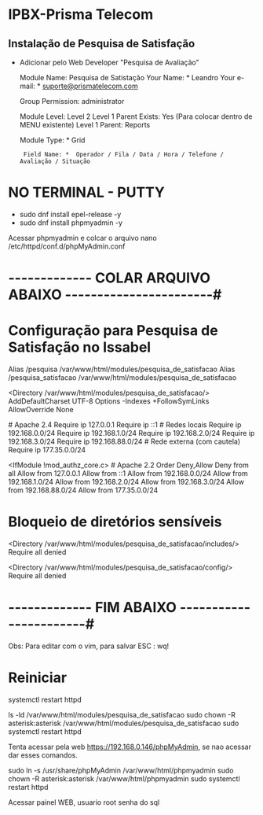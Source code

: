 # IPBX-Prisma Telecom

## Instalação de Pesquisa de Satisfação

 - Adicionar pelo Web Developer "Pesquisa de Avaliação"

    Module Name:  Pesquisa de Satistação
   	Your Name: * Leandro
    Your e-mail: * suporte@prismatelecom.com

    Group Permission:  administrator

    Module Level:  Level 2
    Level 1 Parent Exists: Yes   (Para colocar dentro de MENU existente)
    Level 1 Parent: Reports

    Module Type: * Grid

    	Field Name: *  Operador / Fila / Data / Hora / Telefone / Avaliação / Situação

# NO TERMINAL - PUTTY
 - sudo dnf install epel-release -y
 - sudo dnf install phpmyadmin -y

 Acessar phpmyadmin e colcar o arquivo
     nano /etc/httpd/conf.d/phpMyAdmin.conf

 # ------------- COLAR ARQUIVO ABAIXO -----------------------#
# Configuração para Pesquisa de Satisfação no Issabel
Alias /pesquisa /var/www/html/modules/pesquisa_de_satisfacao
Alias /pesquisa_satisfacao /var/www/html/modules/pesquisa_de_satisfacao

<Directory /var/www/html/modules/pesquisa_de_satisfacao/>
   AddDefaultCharset UTF-8
   Options -Indexes +FollowSymLinks
   AllowOverride None

   <IfModule mod_authz_core.c>
       # Apache 2.4
       <RequireAny>
           Require ip 127.0.0.1
           Require ip ::1
           # Redes locais
	    Require ip 192.168.0.0/24
           Require ip 192.168.1.0/24
           Require ip 192.168.2.0/24
           Require ip 192.168.3.0/24
           Require ip 192.168.88.0/24
           # Rede externa (com cautela)
           Require ip 177.35.0.0/24
       </RequireAny>
   </IfModule>

   <IfModule !mod_authz_core.c>
       # Apache 2.2
       Order Deny,Allow
       Deny from all
       Allow from 127.0.0.1
       Allow from ::1
	Allow from 192.168.0.0/24
       Allow from 192.168.1.0/24
       Allow from 192.168.2.0/24
       Allow from 192.168.3.0/24
       Allow from 192.168.88.0/24
       Allow from 177.35.0.0/24
   </IfModule>
</Directory>

# Bloqueio de diretórios sensíveis
<Directory /var/www/html/modules/pesquisa_de_satisfacao/includes/>
    Require all denied
</Directory>

<Directory /var/www/html/modules/pesquisa_de_satisfacao/config/>
    Require all denied
</Directory>

 # ------------- FIM ABAIXO -----------------------#

  Obs: Para editar com o vim, para salvar ESC  : wq!

# Reiniciar  
 systemctl restart httpd

ls -ld /var/www/html/modules/pesquisa_de_satisfacao
sudo chown -R asterisk:asterisk /var/www/html/modules/pesquisa_de_satisfacao
sudo systemctl restart httpd

Tenta acessar pela web https://192.168.0.146/phpMyAdmin, se nao acessar dar esses comandos.

sudo ln -s /usr/share/phpMyAdmin /var/www/html/phpmyadmin
sudo chown -R asterisk:asterisk /var/www/html/phpmyadmin
sudo systemctl restart httpd

Acessar painel WEB, usuario root senha do sql
